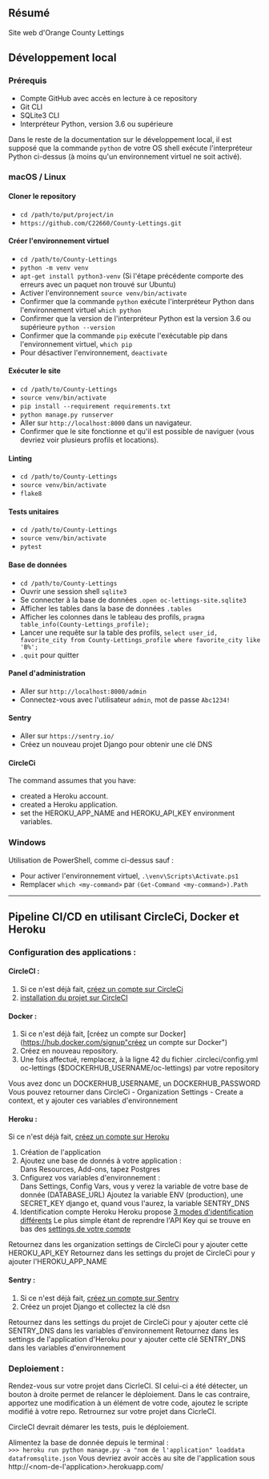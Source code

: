 ## Résumé

Site web d'Orange County Lettings

## Développement local

### Prérequis

- Compte GitHub avec accès en lecture à ce repository
- Git CLI
- SQLite3 CLI
- Interpréteur Python, version 3.6 ou supérieure

Dans le reste de la documentation sur le développement local, il est supposé que la commande `python` de votre OS shell exécute l'interpréteur Python ci-dessus (à moins qu'un environnement virtuel ne soit activé).

### macOS / Linux

#### Cloner le repository

- `cd /path/to/put/project/in`
- `https://github.com/C22660/County-Lettings.git`

#### Créer l'environnement virtuel

- `cd /path/to/County-Lettings`
- `python -m venv venv`
- `apt-get install python3-venv` (Si l'étape précédente comporte des erreurs avec un paquet non trouvé sur Ubuntu)
- Activer l'environnement `source venv/bin/activate`
- Confirmer que la commande `python` exécute l'interpréteur Python dans l'environnement virtuel
`which python`
- Confirmer que la version de l'interpréteur Python est la version 3.6 ou supérieure `python --version`
- Confirmer que la commande `pip` exécute l'exécutable pip dans l'environnement virtuel, `which pip`
- Pour désactiver l'environnement, `deactivate`

#### Exécuter le site

- `cd /path/to/County-Lettings`
- `source venv/bin/activate`
- `pip install --requirement requirements.txt`
- `python manage.py runserver`
- Aller sur `http://localhost:8000` dans un navigateur.
- Confirmer que le site fonctionne et qu'il est possible de naviguer (vous devriez voir plusieurs profils et locations).

#### Linting

- `cd /path/to/County-Lettings`
- `source venv/bin/activate`
- `flake8`

#### Tests unitaires

- `cd /path/to/County-Lettings`
- `source venv/bin/activate`
- `pytest`

#### Base de données

- `cd /path/to/County-Lettings`
- Ouvrir une session shell `sqlite3`
- Se connecter à la base de données `.open oc-lettings-site.sqlite3`
- Afficher les tables dans la base de données `.tables`
- Afficher les colonnes dans le tableau des profils, `pragma table_info(County-Lettings_profile);`
- Lancer une requête sur la table des profils, `select user_id, favorite_city from
  County-Lettings_profile where favorite_city like 'B%';`
- `.quit` pour quitter

#### Panel d'administration

- Aller sur `http://localhost:8000/admin`
- Connectez-vous avec l'utilisateur `admin`, mot de passe `Abc1234!`

#### Sentry
- Aller sur `https://sentry.io/`
- Créez un nouveau projet Django pour obtenir une clé DNS

#### CircleCi
The command assumes that you have:
- created a Heroku account.
- created a Heroku application.
- set the HEROKU_APP_NAME and HEROKU_API_KEY environment variables.

### Windows

Utilisation de PowerShell, comme ci-dessus sauf :

- Pour activer l'environnement virtuel, `.\venv\Scripts\Activate.ps1` 
- Remplacer `which <my-command>` par `(Get-Command <my-command>).Path`


---

## Pipeline CI/CD en utilisant CircleCi, Docker et Heroku

### Configuration des applications :  
#### CircleCI :  
1. Si ce n'est déjà fait, [créez un compte sur CircleCi](https://circleci.com/ "créez un compte sur CircleCI")
2. [installation du projet sur CircleCI](https://circleci.com/docs/2.0/getting-started/ "installation du projet sur CircleCI")

#### Docker :  
1. Si ce n'est déjà fait, [créez un compte sur Docker](https://hub.docker.com/signup"créez un compte sur Docker")
2. Créez en nouveau repository. 
3. Une fois affectué, remplacez, à la ligne 42 du fichier .circleci/config.yml
oc-lettings ($DOCKERHUB_USERNAME/oc-lettings) par votre repository  


Vous avez donc un DOCKERHUB_USERNAME, un DOCKERHUB_PASSWORD
Vous pouvez retourner dans CircleCi - Organization Settings - Create a context, et y ajouter ces variables d'environnement

#### Heroku : 
Si ce n'est déjà fait, [créez un compte sur Heroku](https://www.heroku.com/home "créez un compte sur Heroku")
1. Création de l'application
2. Ajoutez une base de donnés à votre application :  
Dans Resources, Add-ons, tapez Postgres
3. Cnfigurez vos variables d'environnement :  
Dans Settings, Config Vars, vous y verez la variable de votre base de donnée (DATABASE_URL)
Ajoutez la variable ENV (production), une SECRET_KEY django et, quand vous l'aurez, la variable SENTRY_DNS
4. Identification compte Heroku
Heroku propose [3 modes d'identification différents](https://help.heroku.com/PBGP6IDE/how-should-i-generate-an-api-key-that-allows-me-to-use-the-heroku-platform-api "3 modes d'identification différents")
Le plus simple étant de reprendre l'API Key qui se trouve en bas des [settings de votre compte](https://dashboard.heroku.com/account "settings de votre compte")


Retournez dans les organization settings de CircleCi pour y ajouter cette HEROKU_API_KEY
Retournez dans les settings du projet de CircleCi pour y ajouter l'HEROKU_APP_NAME

#### Sentry :
1. Si ce n'est déjà fait, [créez un compte sur Sentry](https://sentry.io/signup/ "créez un compte sur Sentry")
2. Créez un projet Django et collectez la clé dsn


Retournez dans les settings du projet de CircleCi pour y ajouter cette clé SENTRY_DNS dans les variables d'environnement
Retournez dans les settings de l'application d'Heroku pour y ajouter cette clé SENTRY_DNS dans les variables d'environnement

### Deploiement :
Rendez-vous sur votre projet dans CicrleCI.
SI celui-ci a été détecter, un bouton à droite permet de relancer le déploiement.
Dans le cas contraire, apportez une modification à un élément de votre code, ajoutez le scripte modifié à votre repo.
Retrournez sur votre projet dans CicrleCI.


CircleCI devrait démarer les tests, puis le déploiement.


Alimentez la base de donnée depuis le terminal :  
`>>> heroku run python manage.py -a "nom de l'application" loaddata datafromsqlite.json`
Vous devriez avoir accès au site de l'application sous http://<nom-de-l'application>.herokuapp.com/




